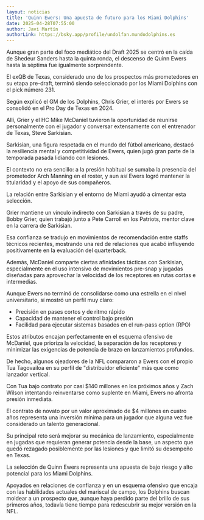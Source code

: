 ```yaml
---
layout: noticias
title: 'Quinn Ewers: Una apuesta de futuro para los Miami Dolphins'
date: 2025-04-28T07:55:00
author: Javi Martín
authorLink: https://bsky.app/profile/undolfan.mundodolphins.es
---
```

Aunque gran parte del foco mediático del Draft 2025 se centró en la caída de Shedeur Sanders hasta la quinta ronda, el descenso de Quinn Ewers hasta la séptima fue igualmente sorprendente.  

El exQB de Texas, considerado uno de los prospectos más prometedores en su etapa pre-draft, terminó siendo seleccionado por los Miami Dolphins con el pick número 231.

Según explicó el GM de los Dolphins, Chris Grier, el interés por Ewers se consolidó en el Pro Day de Texas en 2024.  

Allí, Grier y el HC Mike McDaniel tuvieron la oportunidad de reunirse personalmente con el jugador y conversar extensamente con el entrenador de Texas, Steve Sarkisian.

Sarkisian, una figura respetada en el mundo del fútbol americano, destacó la resiliencia mental y competitividad de Ewers, quien jugó gran parte de la temporada pasada lidiando con lesiones.  

El contexto no era sencillo: a la presión habitual se sumaba la presencia del prometedor Arch Manning en el roster, y aun así Ewers logró mantener la titularidad y el apoyo de sus compañeros.

La relación entre Sarkisian y el entorno de Miami ayudó a cimentar esta selección.  

Grier mantiene un vínculo indirecto con Sarkisian a través de su padre, Bobby Grier, quien trabajó junto a Pete Carroll en los Patriots, mentor clave en la carrera de Sarkisian.  

Esa confianza se tradujo en movimientos de recomendación entre staffs técnicos recientes, mostrando una red de relaciones que acabó influyendo positivamente en la evaluación del quarterback.

Además, McDaniel comparte ciertas afinidades tácticas con Sarkisian, especialmente en el uso intensivo de movimientos pre-snap y jugadas diseñadas para aprovechar la velocidad de los receptores en rutas cortas e intermedias.

Aunque Ewers no terminó de consolidarse como una estrella en el nivel universitario, sí mostró un perfil muy claro: 

- Precisión en pases cortos y de ritmo rápido
- Capacidad de mantener el control bajo presión
- Facilidad para ejecutar sistemas basados en el run-pass option (RPO)

Estos atributos encajan perfectamente en el esquema ofensivo de McDaniel, que prioriza la velocidad, la separación de los receptores y minimizar las exigencias de potencia de brazo en lanzamientos profundos.

De hecho, algunos ojeadores de la NFL compararon a Ewers con el propio Tua Tagovailoa en su perfil de "distribuidor eficiente" más que como lanzador vertical.

Con Tua bajo contrato por casi $140 millones en los próximos años y Zach Wilson intentando reinventarse como suplente en Miami, Ewers no afronta presión inmediata.  

El contrato de novato por un valor aproximado de $4 millones en cuatro años representa una inversión mínima para un jugador que alguna vez fue considerado un talento generacional.

Su principal reto será mejorar su mecánica de lanzamiento, especialmente en jugadas que requieran generar potencia desde la base, un aspecto que quedó rezagado posiblemente por las lesiones y que limitó su desempeño en Texas.

La selección de Quinn Ewers representa una apuesta de bajo riesgo y alto potencial para los Miami Dolphins.  

Apoyados en relaciones de confianza y en un esquema ofensivo que encaja con las habilidades actuales del mariscal de campo, los Dolphins buscan moldear a un prospecto que, aunque haya perdido parte del brillo de sus primeros años, todavía tiene tiempo para redescubrir su mejor versión en la NFL.
